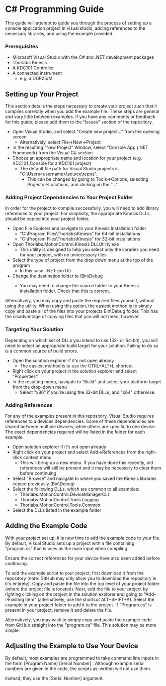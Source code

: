 # C\# Programming Guide

This guide will attempt to guide you through the process of setting up a console application project in visual studio, adding references to the necessary libraries, and using the example provided.

### Prerequisites

  - Microsoft Visual Studio with the C\# and .NET development packages
  - Thorlabs Kinesis
  - A KDC101 Controller
  - A connected instrument
    * e.g. a DDR25/M

## Setting up Your Project

This section details the steps necessary to create your project such that it compiles correctly when you add the example file. These steps are general and vary little between examples. If you have any comments or feedback for this guide, please add them to the "Issues" section of the repository.

  - Open Visual Studio, and select "Create new project..." from the opening screen.
    - Alternatively, select File->New->Project 
  - In the resulting "New Project" Window, select "Console App (.NET Framework) from the Visual C# section
  - Choose an appropriate name and location for your project (e.g. KDC101_Console for a KDC101 project)
    - The default file path for Visual Studio projects is "C:\Users\<username>\source\repos". 
      - This can be changed by going to Tools->Options, selecting Projects->Locations, and clicking on the "..."


### Adding Project Dependencies to Your Project Folder

In order for the project to compile successfully, you will need to add library references to your project. For simplicity, the appropriate Kinesis DLLs should be copied into your project folder.

  - Open File Explorer and navigate to your Kinesis Installation folder
    - "C:\Program Files\Thorlabs\Kinesis" for 64-bit installations
    - "C:\Program Files\Thorlabs\Kinesis" for 32-bit installations
  - Open Thorlabs.MotionControl.Kinesis.DLLUtility.exe
    - This utility is designed to help you select only the libraries you need for your project, with no unnecessary files
  - Select the type of project from the drop down menu at the top of the program
    - In this case: .NET (no UI)
  - Change the destination folder to <Your Project Folder>\Bin\Debug
    - You may need to change the source folder to your Kinesis installation folder. Check that this is correct.

Alternatively, you may copy and paste the required files yourself, without using the utility. When using this option, the easiest method is to simply copy and paste all of the files into your projects Bin\Debug folder. This has the disadvantage of copying files that you will not need, however.


### Targeting Your Solution

Depending on which set of DLLs you intend to use (32- or 64-bit), you will need to select an appropriate build target for your solution. Failing to do so is a common source of build errors.

  - Open the solution explorer if it's not open already
    - The easiest method is to use the CTRL+ALT+L shortcut
  - Right click on your project in the solution explorer and select "Properties"
  - In the resulting menu, navigate to "Build" and select your platform target from the drop-down menu
    - Select "x86" if you're using the 32-bit DLLs, and "x64" otherwise.


### Adding References

For any of the examples present in this repository, Visual Studio requires references to a devices dependencies. Some of these dependencies are shared between multiple devices, while others are specific to one device. The exact dependencies required will be listed in the folder for each example.

  - Open solution explorer if it's not open already
  - Right click on your project and select Add->References from the right-click context menu
    - This will bring up a new menu. If you have done this recently, old references will still be present and it may be necessary to clear them before continuing
  - Select "Browse" and navigate to where you saved the Kinesis libraries copied previously (Bin\Debug)
  - Select the following DLLs, which are common to all examples:
    - Thorlabs.MotionControl.DeviceManagerCLI
    - Thorlabs.MotionControl.Tools.Logging
    - Thorlabs.MotionControl.Tools.Common
  - Select the DLLs listed in the example folder


## Adding the Example Code

With your project set up, it is now time to add the example code to your file. By default, Visual Studio sets up a project with a file containing "program.cs" that is uses as the main input when compiling.

Ensure the correct references for your device have also been added before continuing.

To add the example script to your project, first download it from the repository (note: GitHub may only allow you to download the repository in it's entirety). Copy and paste the file into the top level of your project folder (where the project file is located). Next, add the file to your project by righting clicking on the project in the solution explorer and going to "Add->Existing Item" (alternatively, use the shortcut ALT+SHIFT+A). Select the example in your project folder to add it to the project. If "Program.cs" is present in your project, remove it and delete the file.

Alternatively, you may wish to simply copy and paste the example code from GitHub straight into the "program.cs" file. This solution may be more simple.

## Adjusting the Example to Use Your Device

By default, most examples are programmed to take command line inputs in the form [Program Name] [Serial Number] <Optional Arguments>. Although example serial numbers are given in the code, the scripts as-written will not use them.

Instead, they use the [Serial Number] argument.